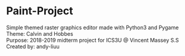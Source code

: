 # Paint-Project
Simple themed raster graphics editor made with Python3 and Pygame<br> 
Theme: Calvin and Hobbes<br>
Purpose: 2018-2019 midterm project for ICS3U @ Vincent Massey S.S <br>
Created by: andy-liuu<br>


